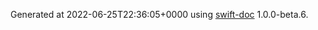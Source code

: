 Generated at 2022-06-25T22:36:05+0000 using [swift-doc](https://github.com/SwiftDocOrg/swift-doc) 1.0.0-beta.6.
